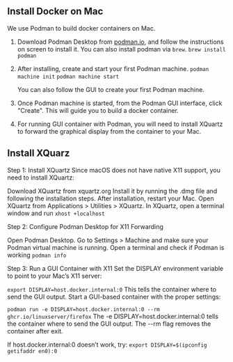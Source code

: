 ## Install Docker on Mac
We use Podman to build docker containers on Mac.

1. Download Podman Desktop from [podman.io](podman.io), and follow the instructions on screen to install it.
   You can also install podman via `brew`.
   `brew install podman`

2. After installing, create and start your first Podman machine.
   ` podman machine init `
   ` podman machine start `

   You can also follow the GUI to create your first Podman machine.

3. Once Podman machine is started, from the Podman GUI interface, click "Create". This will guide you to build a docker container.
4. For running GUI container with Podman, you will need to install XQuartz to forward the graphical display from the container to your Mac.

## Install XQuarz
Step 1: Install XQuartz
Since macOS does not have native X11 support, you need to install XQuartz:

Download XQuartz from xquartz.org
Install it by running the .dmg file and following the installation steps.
After installation, restart your Mac.
Open XQuartz from Applications > Utilities > XQuartz.
In XQuartz, open a terminal window and run
` xhost +localhost `

Step 2: Configure Podman Desktop for X11 Forwarding

Open Podman Desktop.
Go to Settings > Machine and make sure your Podman virtual machine is running.
Open a terminal and check if Podman is working
`podman info`

Step 3: Run a GUI Container with X11
Set the DISPLAY environment variable to point to your Mac’s X11 server:

`export DISPLAY=host.docker.internal:0`
This tells the container where to send the GUI output.
Start a GUI-based container with the proper settings:

`podman run -e DISPLAY=host.docker.internal:0 --rm ghcr.io/linuxserver/firefox`
The -e DISPLAY=host.docker.internal:0 tells the container where to send the GUI output.
The --rm flag removes the container after exit.

If host.docker.internal:0 doesn’t work, try:
`export DISPLAY=$(ipconfig getifaddr en0):0`

